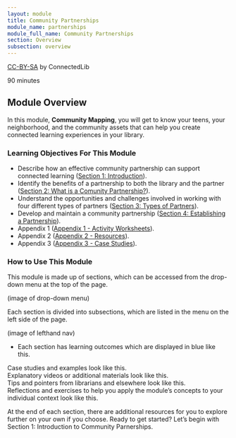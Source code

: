 ```yaml
---
layout: module
title: Community Partnerships
module_name: partnerships
module_full_name: Community Partnerships
section: Overview
subsection: overview
---
```


<p class="made-by"><a href="https://creativecommons.org/licenses/by-sa/4.0">CC-BY-SA</a> by ConnectedLib</p>

<p class="time">90 minutes</p>

## Module Overview

<p class="summary">In this module, <b>Community Mapping</b>, you will get to know your teens, your neighborhood, and the community assets that can help you create connected learning experiences in your library.</p>

### Learning Objectives For This Module

<ul class="fancy">
	<li>Describe how an effective community partnership can support connected learning (<a href="{{site.url}}{{site.baseurl}}/partnerships/section-1-0.md">Section 1: Introduction</a>).</li>
	<li>Identify the benefits of a partnership to both the library and the partner (<a href="{{site.url}}{{site.baseurl}}/partnerships/section-2-0/">Section 2: What is a Comunity Partnership?</a>).</li>
	<li>Understand the opportunities and challenges involved in working with four different types of partners (<a href="{{site.url}}{{site.baseurl}}/partnerships/section-3-0.md">Section 3: Types of Partners</a>).</li>
	<li>Develop and maintain a community partnership (<a href="{{site.url}}{{site.baseurl}}/partnerships/section-4.md">Section 4: Establishing a Partnership</a>).</li>
  <li>Appendix 1 (<a href="{{site.url}}{{site.baseurl}}/partnerships/appendix1.md">Appendix 1 - Activity Worksheets</a>).</li>
	<li>Appendix 2 (<a href="{{site.url}}{{site.baseurl}}/partnerships/appendix2.md">Appendix 2 - Resources</a>).</li>
	<li>Appendix 3 (<a href="{{site.url}}{{site.baseurl}}/partnerships/appendix3.md">Appendix 3 - Case Studies</a>).</li>

</ul>

### How to Use This Module

This module is made up of sections, which can be accessed from the drop-down menu at the top of the page.

(image of drop-down menu)

Each section is divided into subsections, which are listed in the menu on the left side of the page. 

(image of lefthand nav)

<ul class="fancy">
	<li>Each section has learning outcomes which are displayed in blue like this.</li>
</ul>

<div class="case_study_box">Case studies and examples look like this.</div>

<div class="explanatory">Explanatory videos or additional materials look like this.</div> 

<div class="tips">Tips and pointers from librarians and elsewhere look like this.</div>

<div class="reflection">Reflections and exercises to help you apply the module’s concepts to your individual context look like this.</div> 

At the end of each section, there are additional resources for you to explore further on your own if you choose.
Ready to get started? Let’s begin with Section 1: Introduction to Community Parnerships.
